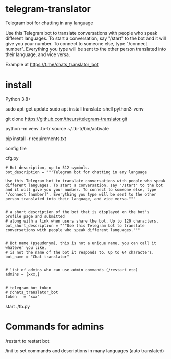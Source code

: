 # telegram-translator
Telegram bot for chatting in any language

Use this Telegram bot to translate conversations with people who speak different languages. To start a conversation, say "/start" to the bot and it will give you your number. To connect to someone else, type "/connect number". Everything you type will be sent to the other person translated into their language, and vice versa.


Example at https://t.me/chats_translator_bot


# install
Python 3.8+

sudo apt-get update
sudo apt install translate-shell python3-venv 


git clone https://github.com/theurs/telegram-translator.git

python -m venv .tb-tr
source ~/.tb-tr/bin/activate

pip install -r requirements.txt

config file

cfg.py
```
# Bot description, up to 512 symbols.
bot_description = """Telegram bot for chatting in any language

Use this Telegram bot to translate conversations with people who speak different languages. To start a conversation, say "/start" to the bot and it will give you your number. To connect to someone else, type "/connect [number]". Everything you type will be sent to the other person translated into their language, and vice versa."""


# a short description of the bot that is displayed on the bot's profile page and submitted
# along with a link when users share the bot. Up to 120 characters.
bot_short_description = """Use this Telegram bot to translate conversations with people who speak different languages."""


# Bot name (pseudonym), this is not a unique name, you can call it whatever you like,
# is not the name of the bot it responds to. Up to 64 characters.
bot_name = "Chat translator"


# list of admins who can use admin commands (/restart etc)
admins = [xxx,]


# telegram bot token
# @chats_translator_bot
token   = "xxx"
``````

start ./tb.py


# Commands for admins

/restart to restart bot

/init to set commands and descriptions in many languages (auto translated)

